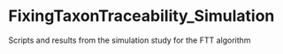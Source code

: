 # FixingTaxonTraceability_Simulation
Scripts and results from the simulation study for the FTT algorithm
